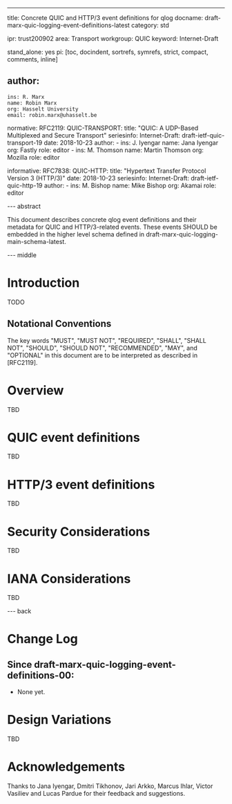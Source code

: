 ---
title: Concrete QUIC and HTTP/3 event definitions for qlog
docname: draft-marx-quic-logging-event-definitions-latest
category: std

ipr: trust200902
area: Transport
workgroup: QUIC
keyword: Internet-Draft

stand_alone: yes
pi: [toc, docindent, sortrefs, symrefs, strict, compact, comments, inline]

author:
  -
    ins: R. Marx
    name: Robin Marx
    org: Hasselt University
    email: robin.marx@uhasselt.be

normative:
  RFC2119:
  QUIC-TRANSPORT:
    title: "QUIC: A UDP-Based Multiplexed and Secure Transport"
    seriesinfo:
      Internet-Draft: draft-ietf-quic-transport-19
    date: 2018-10-23
    author:
      -
        ins: J. Iyengar
        name: Jana Iyengar
        org: Fastly
        role: editor
      -
        ins: M. Thomson
        name: Martin Thomson
        org: Mozilla
        role: editor

informative:
  RFC7838:
  QUIC-HTTP:
    title: "Hypertext Transfer Protocol Version 3 (HTTP/3)"
    date: 2018-10-23
    seriesinfo:
      Internet-Draft: draft-ietf-quic-http-19
    author:
      -
        ins: M. Bishop
        name: Mike Bishop
        org: Akamai
        role: editor

--- abstract

This document describes concrete qlog event definitions and their metadata for
QUIC and HTTP/3-related events. These events SHOULD be embedded in the higher
level schema defined in draft-marx-quic-logging-main-schema-latest.

--- middle

# Introduction

TODO

## Notational Conventions

The key words "MUST", "MUST NOT", "REQUIRED", "SHALL", "SHALL NOT", "SHOULD",
"SHOULD NOT", "RECOMMENDED", "MAY", and "OPTIONAL" in this document are to be
interpreted as described in [RFC2119].

# Overview

TBD

# QUIC event definitions

TBD

# HTTP/3 event definitions

TBD

# Security Considerations

TBD

# IANA Considerations

TBD

--- back

# Change Log

## Since draft-marx-quic-logging-event-definitions-00:

- None yet.

# Design Variations

TBD

# Acknowledgements

Thanks to Jana Iyengar, Dmitri Tikhonov, Jari Arkko, Marcus Ihlar, Victor
Vasiliev and Lucas Pardue for their feedback and suggestions.

